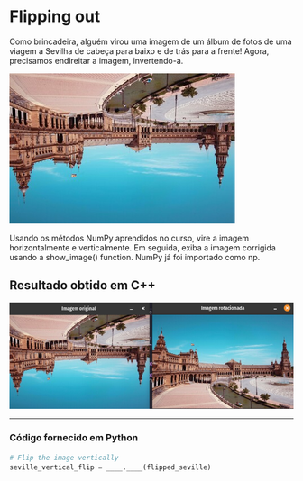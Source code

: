 # Flipping out

Como brincadeira, alguém virou uma imagem de um álbum de fotos de uma viagem a Sevilha de cabeça para baixo e de trás para a frente! Agora, precisamos endireitar a imagem, invertendo-a.

![](./img/flipped_seville.jpg)

Usando os métodos NumPy aprendidos no curso, vire a imagem horizontalmente e verticalmente. Em seguida, exiba a imagem corrigida usando a show_image() function.
NumPy já foi importado como np.

## Resultado obtido em C++

![](./img/resultado-02.png)

---

### Código fornecido em Python

~~~ Python
# Flip the image vertically
seville_vertical_flip = ____.____(flipped_seville)
~~~
